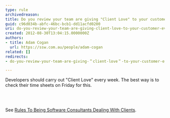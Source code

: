 ```yaml
---
type: rule
archivedreason: 
title: Do you review your team are giving "Client Love" to your customer every Friday?
guid: c96d034b-abfc-46bc-bcb1-dd11acfd0200
uri: do-you-review-your-team-are-giving-client-love-to-your-customer-every-friday
created: 2012-08-30T13:04:15.0000000Z
authors:
- title: Adam Cogan
  url: https://ssw.com.au/people/adam-cogan
related: []
redirects:
- do-you-review-your-team-are-giving-＂client-love＂-to-your-customer-every-friday

---
```



<p>​Developers should carry out &quot;Client Love&quot; every week. The best way is to check their time sheets on Friday for this. </p>
<br><excerpt class='endintro'></excerpt><br>
<p>
                    See <a href="/Management/Rules-To-Better-Software-Consultants-Dealing-With-Clients/Pages/BuildClientLove.aspx">Rules
                        To Being Software Consultants Dealing With Clients</a>.
                </p>


